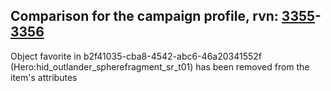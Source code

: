 ## Comparison for the campaign profile, rvn: [3355](https://github.com/PRO100KatYT/FortniteProfileRevisions/tree/main/profiles/campaign/3355%20campaign.json)-[3356](https://github.com/PRO100KatYT/FortniteProfileRevisions/tree/main/profiles/campaign/3356%20campaign.json)

Object favorite in b2f41035-cba8-4542-abc6-46a20341552f (Hero:hid_outlander_spherefragment_sr_t01) has been removed from the item's attributes
<br><br>
